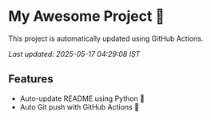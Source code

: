 # My Awesome Project 🚀

This project is automatically updated using GitHub Actions.

_Last updated: 2025-05-17 04:29:08 IST_

## Features
- Auto-update README using Python 🐍
- Auto Git push with GitHub Actions 🤖
